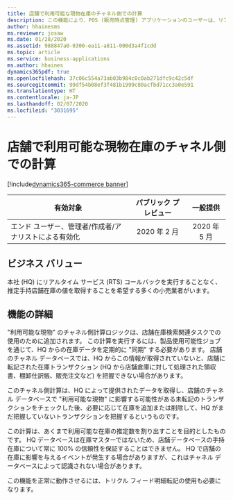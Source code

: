 ```yaml
---
title: 店舗で利用可能な現物在庫のチャネル側での計算
description: この機能により、POS (販売時点管理) アプリケーションのユーザーは、リアルタイムのサービス呼び出しを使用しなくても、店舗の手持在庫データにアクセスできるようになります。
author: hhainesms
ms.reviewer: josaw
ms.date: 01/28/2020
ms.assetid: 988847a0-0300-ea11-a811-000d3a4f1cdd
ms.topic: article
ms.service: business-applications
ms.author: hhaines
dynamics365pdf: true
ms.openlocfilehash: 37c06c554a73ab03b984c0c0ab271dfc9c42c5df
ms.sourcegitcommit: 99df54b08ef3f481b1999c80acfbd71cc3a0e591
ms.translationtype: HT
ms.contentlocale: ja-JP
ms.lasthandoff: 02/07/2020
ms.locfileid: "3031695"
---
```

# <a name="channel-side-calculations-for-available-physical-inventory-for-stores"></a>店舗で利用可能な現物在庫のチャネル側での計算
[!include[dynamics365-commerce banner](../includes/dynamics365-commerce.md)]

| 有効対象    |  パブリック プレビュー | 一般提供 | 
| ---------- | :----------: |:----------: |
|エンド ユーザー、管理者/作成者/アナリストによる有効化|2020 年 2 月| 2020 年 5 月|


## <a name="business-value"></a>ビジネス バリュー
<!-- bv start -->
本社 (HQ) にリアルタイム サービス (RTS) コールバックを実行することなく、推定手持店舗在庫の値を取得することを希望する多くの小売業者がいます。
<!-- bv end -->



## <a name="feature-details"></a>機能の詳細
<!--feature detail start -->
"利用可能な現物" のチャネル側計算ロジックは、店舗在庫検索関連タスクでの使用のために追加されます。 この計算を実行するには、製品使用可能性ジョブを通じて、HQ からの在庫データを定期的に "同期" する必要があります。 店舗のチャネル データベースでは、HQ からこの情報が取得されていないと、店舗に転記された在庫トランザクション (HQ から店舗倉庫に対して処理された領収書、棚卸仕訳帳、販売注文など) を把握できない場合があります。

このチャネル側計算は、HQ によって提供されたデータを取得し、店舗のチャネル データベースで "利用可能な現物" に影響する可能性がある未転記のトランザクションをチェックした後、必要に応じて在庫を追加または削除して、HQ がまだ把握していないトランザクションを把握するというものです。

この計算は、あくまで利用可能な在庫の推定数を割り出すことを目的としたものです。 HQ データベースは在庫マスターではないため、店舗データベースの手持在庫について常に 100% の信頼性を保証することはできません。 HQ で店舗の在庫に影響を与えるイベントが発生する場合がありますが、これはチャネル データベースによって認識されない場合があります。

この機能を正常に動作させるには、トリクル フィード明細転記の使用も必要になります。
<!--feature detail end -->









